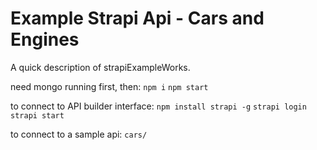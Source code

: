 # Example Strapi Api - Cars and Engines

A quick description of strapiExampleWorks.

need mongo running first, then:
`npm i`
`npm start`

to connect to API builder interface:
`npm install strapi -g`
`strapi login`
`strapi start`

to connect to a sample api:
`cars/`

